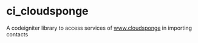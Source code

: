 ci_cloudsponge
==============

A codeigniter library to access services of www.cloudsponge in importing contacts